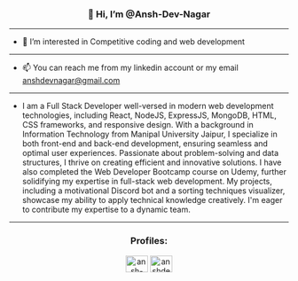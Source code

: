  <h3 align="center">👋 Hi, I’m @Ansh-Dev-Nagar</h3>

 ---
- 👀 I’m interested in Competitive coding and web development <br>

---
- 📫 You can reach me from my linkedin account or my email anshdevnagar@gmail.com <br>
---

- I am a Full Stack Developer well-versed in modern web development technologies, including React, NodeJS, ExpressJS, MongoDB, HTML, CSS frameworks, and responsive design.
With a background in Information Technology from Manipal University Jaipur, I specialize in both front-end and back-end development, ensuring seamless and optimal user experiences.
Passionate about problem-solving and data structures, I thrive on creating efficient and innovative solutions.
I have also completed the Web Developer Bootcamp course on Udemy, further solidifying my expertise in full-stack web development.
My projects, including a motivational Discord bot and a sorting techniques visualizer, showcase my ability to apply technical knowledge creatively.
I'm eager to contribute my expertise to a dynamic team.

---
<h3 align="center">Profiles:</h3>
<p align="center">
<a href="https://linkedin.com/in/ansh-dev-nagar" target="blank"><img align="center" src="https://raw.githubusercontent.com/rahuldkjain/github-profile-readme-generator/master/src/images/icons/Social/linked-in-alt.svg" alt="ansh-dev-nagar" height="30" width="40" /></a>
<a href="https://www.leetcode.com/anshdevnagar" target="blank"><img align="center" src="https://raw.githubusercontent.com/rahuldkjain/github-profile-readme-generator/master/src/images/icons/Social/leet-code.svg" alt="anshdevnagar" height="30" width="40" /></a>
</p>




<!---
Ansh-Dev-Nagar/Ansh-Dev-Nagar is a ✨ special ✨ repository because its `README.md` (this file) appears on your GitHub profile.
You can click the Preview link to take a look at your changes.
--->
